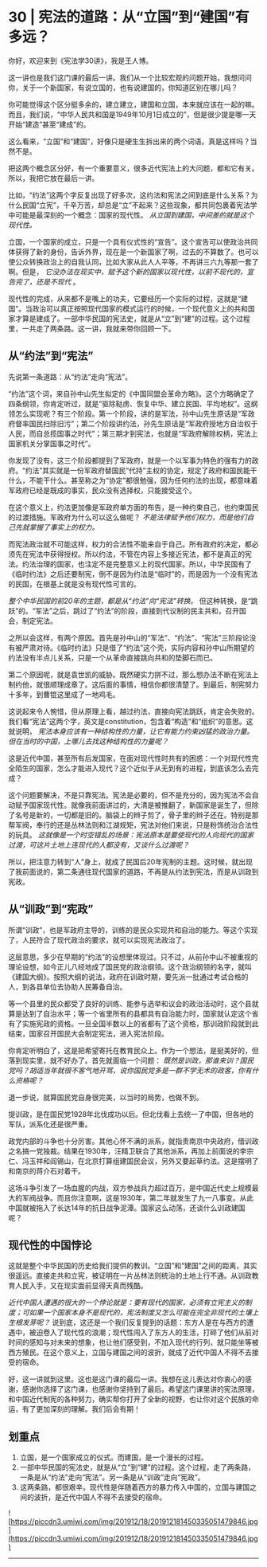 # 30 | 宪法的道路：从“立国”到“建国”有多远？

你好，欢迎来到《宪法学30讲》，我是王人博。

这一讲也是我们这门课的最后一讲。我们从一个比较宏观的问题开始，我想问问你，关于一个新国家，有说立国的，也有说建国的，你知道区别在哪儿吗？

你可能觉得这个区分挺多余的，建立建立，建国和立国，本来就应该在一起的嘛。而且，我们说，“中华人民共和国是1949年10月1日成立的”，但是很少提是哪一天开始“建造”甚至“建成”的。

这么看来，“立国”和“建国”，好像只是硬生生拆出来的两个词语。真是这样吗？当然不是。

把这两个概念区分好，有一个重要意义，很多近代宪法上的大问题，都和它有关。所以，我把它放在最后一讲。

比如，“约法”这两个字反复出现了好多次，这约法和宪法之间到底是什么关系？为什么民国“立宪”，千辛万苦，却总是“立”不起来？这些现象，都共同包裹着宪法学中可能是最深刻的一个概念：国家的现代性。 *从立国到建国，中间差的就是这个现代性。*

立国，一个国家的成立，只是一个具有仪式性的“宣告”。这个宣告可以使政治共同体获得了新的身份，告诉外界，现在是一个新国家了啊，过去的不算数了。也可以使公众转换政治上的自我认同，比如大家从此人人平等，不再讲三六九等那一套了啊。但是， *它没办法在现实中，赋予这个新的国家以现代性，以前不现代的，宣告完了，还是不现代* 。

现代性的完成，从来都不是嘴上的功夫，它要经历一个实际的过程，这就是“建国”。当政治可以真正按照现代国家的模式运行的时候，一个现代意义上的共和国家才算是建成了。一部中华民国的宪法史，就是从“立”到“建”的过程。这个过程里，一共走了两条路。这一讲，我就来带你回顾一下。

## 从“约法”到“宪法”

先说第一条道路：从“约法”走向“宪法”。

“约法”这个词，来自孙中山先生拟定的《中国同盟会革命方略》。这个方略确定了四条纲领，你肯定听过，就是“驱除鞑虏、恢复中华、建立民国、平均地权”。这纲领怎么实现呢？有三个阶段。第一个阶段，讲的是军法，孙中山先生原话是“军政府督率国民扫除旧污”；第二个阶段讲约法，孙先生原话是“军政府授地方自治权于人民，而自总揽国事之时代”；第三期才到宪法，也就是“军政府解除权柄，宪法上国家机关分掌国事之时代”。

你发现了没有，这三个阶段都提到了军政府，就是一个以军事为特色的强有力的政府。“约法”其实就是一份军政府替国民“代持”主权的协定，规定了政府和国民能干什么，不能干什么。甚至称之为“协定”都很勉强，因为任何约法的出现，都意味着军政府已经是既成的事实，民众没有选择权，只能接受这个。

在这个意义上，约法更加像是军政府单方面的布告，是一种约束自己，也约束国民的过渡措施。军政府为什么可以这么做呢？ *不是法律赋予他们权力，而是他们自己先就掌握了事实上的权力。*

而宪法政治就不可能这样，权力的合法性不能来自于自己。所有政府的决定，都必须先在宪法中获得授权。所以约法，不管在内容上多接近宪法，都不是真正的宪法。约法治理的国家，也注定不是完整意义上的现代国家。所以，中华民国有了《临时约法》之后还要制宪，倒不是因为约法是“临时”的，而是因为一个没有宪法的民国，在根基上就是没有现代性可言的。

 *整个中华民国的前20年的主题，都是从“约法”向“宪法”转换。* 但这种转换，是“跳跃”的。“军法”之后，跳过了“约法”的阶段，直接到代议制的民主共和，召开国会，制定宪法。

之所以会这样，有两个原因。首先是孙中山的“军法”、“约法”、“宪法”三阶段论没有被严肃对待。《临时约法》只是借了“约法”这个壳，实际内容和孙中山所期望的约法没有半点儿关系，只是一个从革命直接跳向共和的垫脚石而已。

第二个原因呢，就是袁世凯的威胁。既然硬实力拼不过，那么想办法不断在宪法上制约他，就很顺理成章了。这后面的事情，相信你都很清楚了。到最后，制宪努力十多年，到曹锟这里成了一地鸡毛。

这说起来令人惋惜，但从原理上看，越过约法，直接向宪法跳跃，肯定会失败的。我们看“宪法”这两个字，英文是constitution，包含着“构造”和“组织”的意思。这就说明， *宪法本身应该有一种结构性的力量，让它有能力约束凶猛的政治力量。但在当时的中国，上哪儿去找这种结构性的力量呢？*

这是近代中国，甚至所有后发国家，在面对现代性时共有的困惑：一个对现代性完全陌生的国家，怎么才能进入现代？这个近似于从无到有的进程，到底该怎么去完成？

这个问题要解决，不是只靠宪法。宪法是必要的，但不是充分的，因为宪法不会自动赋予国家现代性。就像我前面讲过的，大清是被推翻了，新国家是诞生了，但除了名号是新的，一切都是旧的。脑袋上的辫子剪了，骨子里的辫子还在。特别是那帮军阀，奉行的还是丛林法则和江湖规矩，宪法对他们来说，只是粉饰统治合法性的玩具。 *这就像是一个时空错乱的场景：宪法原本是要使现代的人向现代的国家过渡，可这片土地上连现代的人都没有，又谈什么过渡呢？*

所以，把注意力转到“人”身上，就成了民国后20年宪制的主题。这时候，就出现了我前面说的，第二条通往现代国家的道路，不再是从约法到宪法，而是从训政到宪政。

## 从“训政”到“宪政”

所谓“训政”，也是军政府主导的，训练的是民众实现共和自治的能力。等这个实现了，人民符合了现代政治的要求，就可以实现宪法政治了。

这层意思，多少在早期的“约法”的设想里体现过。只不过，从前孙中山不被重视的理论设想，如今正儿八经地成了国民党的政治纲领。这个政治纲领的名字，就叫《建国大纲》。按照大纲的说法，政府在训政时期，要先派一批通过考试合格的人，到各县单位去协助人民筹备自治。

等一个县里的民众都受了良好的训练、能参与选举和议会的政治活动时，这个县就算是达到了自治水平；等一个省里所有的县都具有自治能力时，国家就认定这个省有了实施宪政的资格。一旦全国半数以上的省都有了这个资格，那训政阶段就到此结束，国家召开国民大会制定宪法，进入宪法阶段。

你肯定听明白了，这是把希望寄托在教育民众上。作为一个想法，是挺美好的，但落到现实里，就不好办了。首先就面临一个问题： *既然是训政，那谁来训？国民党吗？胡适当年就很不客气地开骂，说你国民党多是一群不学无术的政客，你有什么资格呢？*

退一步说，就算国民党自身很完美，以当时的局势，也做不到。

提训政，是在国民党1928年北伐成功以后。但北伐看上去统一了中国，但各地的军队，派系化还是很严重。

政党内部的斗争也十分厉害。其他心怀不满的派系，就指责南京中央政府，借训政之名搞一党独裁。结果在1930年，汪精卫联合了其他派系，再加上前面说的李宗仁、冯玉祥和阎锡山，在北京打算组建国民会议，另外又要起草约法。这是摆明了和南京的蒋介石对着干。

这场斗争引发了一场血腥的内战，双方参战兵力超过百万，是中国近代史上规模最大的军阀战争。而且你注意啊，这是1930年，第二年就发生了九一八事变。从此中国就被拖入了长达14年的抗日战争泥潭。国家这么动荡，还谈什么训政建国呢？

## 现代性的中国悖论

这就是整个中华民国的历史给我们提供的教训。“立国”和“建国”之间的距离，其实很遥远。直接走共和立宪，被证明在一片丛林法则统治的土地上行不通。从训政教育人民入手，又在现实面前显得天真而残酷。

 *近代中国人遭遇的很大的一个悖论就是：要有现代的国家，必须有立宪主义的制度；可如果一个国家本身不是现代的，宪法制度又怎么可能在完全非现代的土壤上生根发芽呢？* 说到底，这还是一个我们反复提到的话题：东方人是在与西方的遭遇中，被迫卷入了现代性的浪潮；现代性闯入了东方人的生活，打碎了他们从前对时间的感知与对未来的想象，也让他们感受到，不加入现代的行列，就只能坐等被西方殖民。在这个意义上，立国与建国之间的波折，就成了近代中国人不得不去接受的宿命。

好，这一讲就到这里。这也是这门课的最后一讲。我想在这儿表达对你衷心的感谢，感谢你选择了这门课，也感谢你坚持到了最后。希望这门课里讲的宪法原理，和中国近代制宪的各种努力，确实帮你打开了全新的视野，也让你对这个民族的命运，有了更加深刻的理解。我们后会有期！

## 划重点


1. 立国，是一个国家成立的仪式。而建国，是一个漫长的过程。
2. 一部中华民国的宪法史，就是从“立”到“建”的过程。这个过程，走了两条路，一条是从“约法”走向“宪法”。另一条是从“训政”走向“宪政”。
3. 这两条路，都很艰辛。现代性是伴随着西方的暴力传入中国的，立国与建国之间的波折，是近代中国人不得不去接受的宿命。


![https://piccdn3.umiwi.com/img/201912/18/201912181450335051479846.jpg](https://piccdn3.umiwi.com/img/201912/18/201912181450335051479846.jpg)

---
